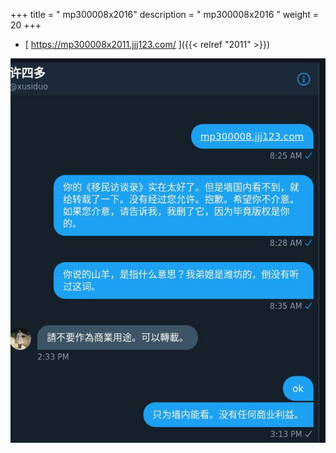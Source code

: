 +++
title = "  mp300008x2016"
description = "  mp300008x2016  "
weight = 20
+++



* [  https://mp300008x2011.jjj123.com/  ]({{< relref "2011" >}})

![background.jpg](background.jpg)
